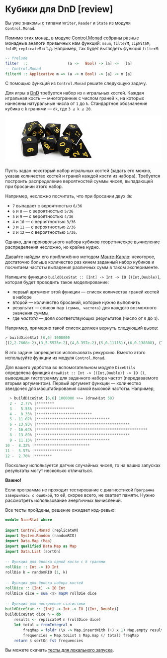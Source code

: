 # Кубики для DnD [review]

Вы уже знакомы с типами `Writer`, `Reader` и `State` из модуля `Control.Monad`.

Помимо этих монад, в модуле [Control.Monad](https://hackage.haskell.org/package/base-4.15.0.0/docs/Control-Monad.html) собраны разные монадные аналоги привычных нам функций: `msum`, `filterM`, `zipWithM`, `foldM`, `replicateM` и т.д. Например, так будет выглядеть функция `filterM`:

```hs
-- Prelude
filter  ::                  (a ->   Bool) -> [a] ->   [a]
-- Control.Monad
filterM :: Applicative m => (a -> m Bool) -> [a] -> m [a]
```

С помощью функций из `Control.Monad` решите следующую задачу.

Для игры в [DnD](https://ru.wikipedia.org/wiki/Dungeons_%26_Dragons) требуется набор из `n` игральных костей. Каждая игральная кость — многогранник с числом граней `k`, на которых нанесены натуральные числа от `1` до `k`. Стандартное обозначение кубика с `k` гранями — `dk`, где `3 ≤ k ≤ 20`.

<p float="left">
<img src="DnDices.png" width="1000" />
</p>

Пусть задан некоторый набор игральных костей (задать его можно, указав количество костей и граней каждой кости из набора). Требуется построить распределение вероятностей суммы чисел, выпадающей при бросании этого набор.

Например, несложно посчитать, что при бросании двух `d6`:
- `7` выпадает с вероятностью `6/36`
- `6` и `8` — с вероятностью `5/36`
- `5` и `9` — с вероятностью `4/36`
- `4` и `10` — с вероятностью `3/36`
- `3` и `11` — с вероятностью `2/36`
- `2` и `12` — с вероятностью `1/36`.

Однако, для произвольного набора кубиков теоретическое вычисление распределения несложно, но крайне нудно.

Давайте найдем его приближённо методом [Монте-Карло](https://ru.wikipedia.org/wiki/%D0%9C%D0%B5%D1%82%D0%BE%D0%B4_%D0%9C%D0%BE%D0%BD%D1%82%D0%B5-%D0%9A%D0%B0%D1%80%D0%BB%D0%BE): некоторое, достаточно больше количество раз кинем заданный набор кубиков и посчитаем частоты выпадения различных сумм в таком эксперименте.

Напишите функцию `buildDiceStat :: [Int] -> Int -> IO [(Int,Double)]`, которая будет проводить такое моделирование:
- первый аргумент этой функции — список количества граней костей в наборе
- второй — количество бросаний, которые нужно выполнить
- результат — список пар `(сумма, частота)` для каждого возможного значения суммы,
- где *частота* — доля соответствующих результатов (число от `0` до `1`).

Например, примерно такой список должен вернуть следующий вызов:

```hs
> buildDiceStat [6,6] 1000000
[(2,2.7668e-2),(3,5.5575e-2),(4,8.357e-2),(5,0.111151),(6,0.138808), (7,0.166426),(8,0.139271),(9,0.111063),(10,8.3038e-2),(11,5.564e-2),(12,2.779e-2)]
```

В это задаче запрещается использовать рекурсию. Вместо этого используйте функции из модуля `Control.Monad`.

Для вашего удобства во вспомогательном модуле `DiceUtils` определена функция `drawHist :: Int -> [(Int,Double)] -> IO ()`, выводящая гистограмму для заданного набора частот (передаваемого вторым аргументом). Первый аргумент функции — количество звездочек для масштабирования самой высокой частоты. Например,

```hs
  > buildDiceStat [6,6] 1000000 >>= (drawHist 50)
  2 -  2.77% |********
  3 -  5.55% |*****************
  4 -  8.33% |*************************
  5 - 11.07% |*********************************
  6 - 13.95% |******************************************
  7 - 16.64% |**************************************************
  8 - 13.89% |******************************************
  9 - 11.15% |*********************************
10 -  8.32% |*************************
11 -  5.57% |*****************
12 -  2.76% |********
```

Поскольку используется датчик случайных чисел, то на ваших запусках результаты могут несколько отличаться.

**Важно!**

Если программа не проходит тестирование с диагностикой `Программа завершилась с ошибкой`, то ей, скорее всего, не хватает памяти. Нужно рассмотреть использование энергичных вычислений.


Все тесты пройдены, решение ожидает код-ревью:
```hs
module DiceStat where

import Control.Monad (replicateM)
import System.Random (randomRIO)
import Data.Map (Map)
import qualified Data.Map as Map
import Data.List (sortOn)

-- Функция для броска одной кости с k гранями
rollDie :: Int -> IO Int
rollDie k = randomRIO (1, k)

-- Функция для броска набора костей
rollDice :: [Int] -> IO Int
rollDice dice = sum <$> mapM rollDie dice

-- Функция для построения статистики
buildDiceStat :: [Int] -> Int -> IO [(Int, Double)]
buildDiceStat dice n = do
    results <- replicateM n (rollDice dice)
    let total = fromIntegral n
        freqMap = foldr (\x -> Map.insertWith (+) x 1) Map.empty results
        frequencies = Map.toList $ Map.map (/ total) freqMap
    return $ sortOn fst frequencies
```

Вы можете скачать [тесты для локального запуска](DiceStat.zip).
